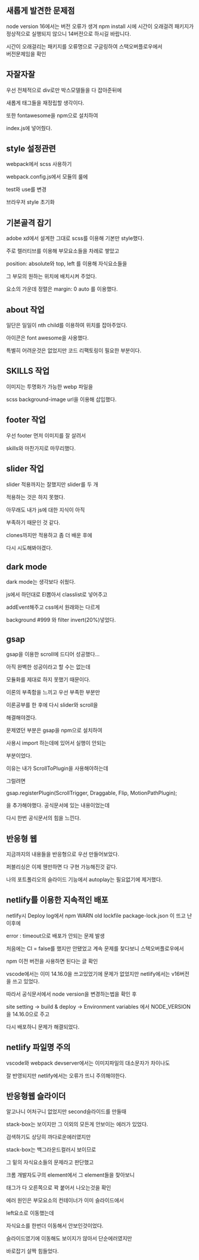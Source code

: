 ## 새롭게 발견한 문제점

node version 16에서는 버전 오류가 생겨 npm install 시에 시간이 오래걸려 패키지가<br>
정상적으로 실행되지 않으니 14버전으로 하시길 바랍니다.

시간이 오래걸리는 패키지를 오류명으로 구글링하여 스택오버플로우에서<br>
버전문제임을 확인

## 자잘자잘

우선 전체적으로 div로만 박스모델들을 다 잡아준뒤에<br>

새롭게 태그들을 재정립할 생각이다.<br>

또한 fontawesome을 npm으로 설치하여<br>

index.js에 넣어줬다.<br>

## style 설정관련

webpack에서 scss 사용하기<br>

webpack.config.js에서 모듈의 룰에 <br>

test와 use를 변경<br>

브라우저 style 초기화<br>

## 기본골격 잡기

adobe xd에서 설계한 그대로 scss를 이용해 기본만 style했다.<br>

주로 렐러티브를 이용해 부모요소들을 차례로 쌓았고<br>

position: absolute와 top, left 를 이용해 자식요소들을<br>

그 부모의 원하는 위치에 배치시켜 주었다.<br>

요소의 가운데 정렬은 margin: 0 auto 를 이용했다.<br>

## about 작업

일단은 일일이 nth child를 이용하여 위치를 잡아주었다.<br>

아이콘은 font awesome을 사용했다. <br>

특별히 어려운것은 없었지만 코드 리팩토링이 필요한 부분이다.<br>

## SKILLS 작업

이미지는 투명화가 가능한 webp 파일을 <br>

scss background-image url을 이용해 삽입했다. <br>

## footer 작업

우선 footer 먼저 이미지를 잘 살려서<br>

skills와 마찬가지로 마무리했다.<br>

## slider 작업

slider 적용까지는 잘했지만 slider를 두 개<br>

적용하는 것은 하지 못했다.<br>

아무래도 내가 js에 대한 지식이 아직 <br>

부족하기 때문인 것 같다. <br>

clones까지만 적용하고 좀 더 배운 후에 <br>

다시 시도해봐야겠다.<br>

## dark mode

dark mode는 생각보다 쉬웠다.<br>

js에서 하던대로 El뽑아서 classlist로 넣어주고 <br>

addEvent해주고 css에서 원래와는 다르게<br>

background #999 와 filter invert(20%)넣었다.<br>

## gsap

gsap을 이용한 scroll에 드디어 성공했다...<br>

아직 완벽한 성공이라고 할 수는 없는데<br>

모듈화를 제대로 하지 못했기 때문이다. <br>

이론의 부족함을 느끼고 우선 부족한 부분만<br>

이론공부를 한 후에 다시 slider와 scroll을<br>

해결해야겠다.<br>

문제였던 부분은 gsap을 npm으로 설치하여<br>

사용시 import 하는데에 있어서 실행이 안되는<br>

부분이었다.<br>

이유는 내가 ScrollToPlugin을 사용해야하는데 <br>

그럴려면<br>

gsap.registerPlugin(ScrollTrigger, Draggable, Flip, MotionPathPlugin); <br>

을 추가해야했다. 공식문서에 있는 내용이었는데<br>

다시 한번 공식문서의 힘을 느낀다.<br>

## 반응형 웹

지금까지의 내용들을 반응형으로 우선 만들어보았다.<br>

퍼블리싱은 이제 웬만하면 다 구현 가능해진것 같다.<br>

나의 포트폴리오의 슬라이드 기능에서 autoplay는 필요없기에 제거했다.<br>

## netlify를 이용한 지속적인 배포

netlify시 Deploy log에서 npm WARN old lockfile package-lock.json 이 뜨고 난 이후에<br>

error : timeout으로 배포가 안되는 문제 발생<br>

처음에는 CI = false를 했지만 안됐었고 계속 문제를 찾다보니 스택오버플로우에서 <br>

npm 이전 버전을 사용하면 된다는 글 확인 <br>

vscode에서는 이미 14.16.0을 쓰고있었기에 문제가 없었지만 netlify에서는 v16버전을 쓰고 있었다.<br>

따라서 공식문서에서 node version을 변경하는법을 확인 후 <br>

site setting -> build & deploy -> Environment variables 에서 NODE_VERSION 을 14.16.0으로 주고 <br>

다시 배포하니 문제가 해결되었다.<br>

## netlify 파일명 주의

vscode와 webpack devserver에서는 이미지파일의 대소문자가 차이나도<br>

잘 반영되지만 netlify에서는 오류가 뜨니 주의해야한다.<br>

## 반응형웹 슬라이더

알고나니 어처구니 없었지만 second슬라이드를 만들때<br>

stack-box는 보이지만 그 이외의 모든게 안보이는 에러가 있었다.<br>

검색하기도 상당히 까다로운에러였지만<br>

stack-box는 백그라운드컬러시 보이므로 <br>

그 밑의 자식요소들의 문제라고 판단했고 <br>

크롬 개발자도구의 element에서 그 element들을 찾아보니 <br>

태그가 다 오른쪽으로 꽉 붙어서 나오는것을 확인<br>

에러 원인은 부모요소의 컨테이너가 이미 슬라이드에서 <br>

left요소로 이동했는데<br>

자식요소를 한번더 이동해서 안보인것이었다. <br>

슬라이드였기에 이동해도 보이지가 않아서 단순에러였지만<br>

바로잡기 살짝 힘들었다.<br>
